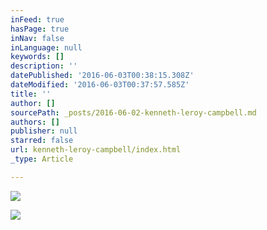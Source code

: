 ```yaml
---
inFeed: true
hasPage: true
inNav: false
inLanguage: null
keywords: []
description: ''
datePublished: '2016-06-03T00:38:15.308Z'
dateModified: '2016-06-03T00:37:57.585Z'
title: ''
author: []
sourcePath: _posts/2016-06-02-kenneth-leroy-campbell.md
authors: []
publisher: null
starred: false
url: kenneth-leroy-campbell/index.html
_type: Article

---
```

![](https://the-grid-user-content.s3-us-west-2.amazonaws.com/b5c20aa5-6855-479e-ae3d-05ee95012556.tiff)

  
![](https://the-grid-user-content.s3-us-west-2.amazonaws.com/f4fcc99f-97d1-4581-a8c4-aa21daac479d.tiff)
